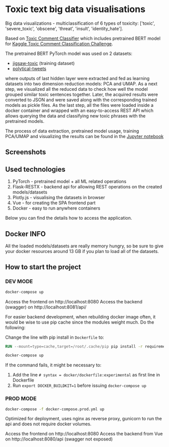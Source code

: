 # Toxic text big data visualisations

Big data visualizations - multiclassification of 6 types of toxicity: ['toxic', 'severe_toxic', 'obscene', 'threat', 'insult', 'identity_hate'].

Based on [Toxic Comment Classifier](https://developer.ibm.com/exchanges/models/all/max-toxic-comment-classifier/) which includes pretrained BERT model for [Kaggle Toxic Comment Classification Challenge](https://www.kaggle.com/c/jigsaw-toxic-comment-classification-challenge/data). 

The pretrained BERT PyTorch model was used on 2 datasets: 

* [jigsaw-toxic](https://www.kaggle.com/c/jigsaw-toxic-comment-classification-challenge/data) (training dataset)
* [polytical-tweets](https://www.kaggle.com/kaushiksuresh147/political-tweets)

where outputs of last hidden layer were extracted and fed as learning datasets into two dimension reduction models: PCA and UMAP. As a next step, we visualized all the reduced data to check how well the model grouped similar toxic sentences together. Later, the acquired results were converted to JSON and were saved along with the corresponding trained models as pickle files. As the last step, all the files were loaded inside a docker container and wrapped with an easy-to-access REST API which allows querying the data and classifying new toxic phrases with the pretrained models.

The process of data extraction, pretrained model usage, training PCA/UMAP and visualizing the results can be found in the [Jupyter notebook](./big_data.ipynb)

## Screenshots



## Used technologies

1. PyTorch - pretrained model + all ML related operations
2. Flask-RESTX - backend api for allowing REST operations on the created models/datasets
3. Plotly.js - visualising the datasets in browser
4. Vue - for creating the SPA frontend part
5. Docker - easy to run anywhere containers

Below you can find the details how to access the application.

## Docker INFO

All the loaded models/datasets are really memory hungry, so be sure to give your docker resources around 13 GB if you plan to load all of the datasets.

## How to start the project

### DEV MODE

```bash
docker-compose up
```

Access the frontend on http://localhost:8080
Access the backend (swagger) on http://localhost:8081/api/

For easier backend development, when rebuilding docker image often, it would be wise to use pip cache since the modules weight much. Do the following:

Change the line with pip install in `Dockerfile` to:

```Dockerfile
RUN --mount=type=cache,target=/root/.cache/pip pip install -r requirements.txt
```

```bash
docker-compose up
```

If the command fails, it might be necessary to:

1. Add the line `# syntax = docker/dockerfile:experimental` as first line in Dockerfile
2. Run `export DOCKER_BUILDKIT=1` before issuing `docker-compose up`


### PROD MODE

```bash
docker-compose -f docker-compose.prod.yml up
```

Optimized for deployment, uses nginx as reverse proxy, gunicorn to run the api and does not require docker volumes.

Access the frontend on http://localhost:8080
Access the backend from Vue on http://localhost:8080/api (swagger not exposed)
